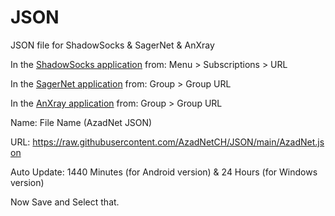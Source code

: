 # JSON
JSON file for ShadowSocks & SagerNet & AnXray

In the [ShadowSocks application](https://github.com/shadowsocks) from:
Menu > Subscriptions > URL

In the [SagerNet application](https://github.com/SagerNet/SagerNet) from:
Group > Group URL

In the [AnXray application](https://github.com/XTLS/AnXray) from:
Group > Group URL

Name: File Name (AzadNet JSON)


URL: https://raw.githubusercontent.com/AzadNetCH/JSON/main/AzadNet.json

Auto Update:
1440 Minutes (for Android version) 
& 
24 Hours (for Windows version)

Now Save and Select that.


